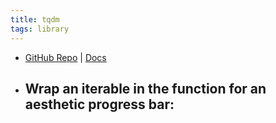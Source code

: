 ```yaml
---
title: tqdm
tags: library
---
```


- [GitHub Repo](https://github.com/tqdm/tqdm) | [Docs](https://tqdm.github.io/)
- Wrap an iterable in the function for an aesthetic progress bar:
	-